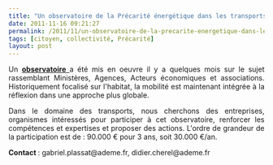 ```yaml
---
title: "Un observatoire de la Précarité énergétique dans les transports - Appel à Participation"
date: 2011-11-16 09:21:27
permalink: /2011/11/un-observatoire-de-la-precarite-energetique-dans-les-transports-appel-a-participation.html
tags: [citoyen, collectivité, Précarité]
layout: post
---
```


<p style="text-align: justify">Un <a href="http://www.developpement-durable.gouv.fr/L-Observatoire-national-de-la,21540.html" target="_blank"><strong>observatoire </strong></a>a été mis en oeuvre il y a quelques mois sur le sujet rassemblant Ministères, Agences, Acteurs économiques et associations. Historiquement focalisé sur l'habitat, la mobilité est maintenant intégrée à la réflexion dans une approche plus globale.</p> <p style="text-align: justify">Dans le domaine des transports, nous cherchons des entreprises, organismes intéressés pour participer à cet observatoire, renforcer les compétences et expertises et proposer des actions. L'ordre de grandeur de la participation est de : 90.000 € pour 3 ans, soit 30.000 €/an.</p> <p style="text-align: justify"><strong>Contact </strong>: gabriel.plassat@ademe.fr, didier.cherel@ademe.fr</p>
